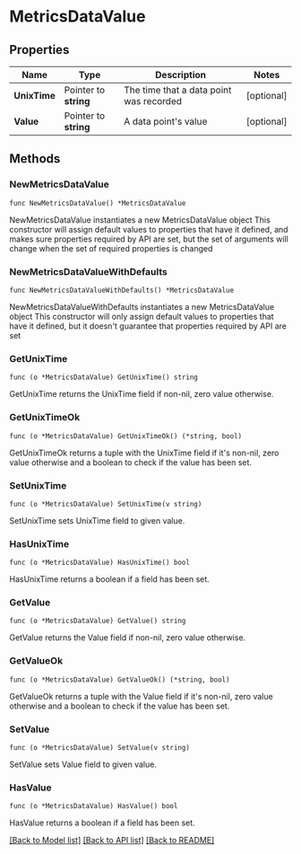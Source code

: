 # MetricsDataValue

## Properties

Name | Type | Description | Notes
------------ | ------------- | ------------- | -------------
**UnixTime** | Pointer to **string** | The time that a data point was recorded | [optional] 
**Value** | Pointer to **string** | A data point&#39;s value | [optional] 

## Methods

### NewMetricsDataValue

`func NewMetricsDataValue() *MetricsDataValue`

NewMetricsDataValue instantiates a new MetricsDataValue object
This constructor will assign default values to properties that have it defined,
and makes sure properties required by API are set, but the set of arguments
will change when the set of required properties is changed

### NewMetricsDataValueWithDefaults

`func NewMetricsDataValueWithDefaults() *MetricsDataValue`

NewMetricsDataValueWithDefaults instantiates a new MetricsDataValue object
This constructor will only assign default values to properties that have it defined,
but it doesn't guarantee that properties required by API are set

### GetUnixTime

`func (o *MetricsDataValue) GetUnixTime() string`

GetUnixTime returns the UnixTime field if non-nil, zero value otherwise.

### GetUnixTimeOk

`func (o *MetricsDataValue) GetUnixTimeOk() (*string, bool)`

GetUnixTimeOk returns a tuple with the UnixTime field if it's non-nil, zero value otherwise
and a boolean to check if the value has been set.

### SetUnixTime

`func (o *MetricsDataValue) SetUnixTime(v string)`

SetUnixTime sets UnixTime field to given value.

### HasUnixTime

`func (o *MetricsDataValue) HasUnixTime() bool`

HasUnixTime returns a boolean if a field has been set.

### GetValue

`func (o *MetricsDataValue) GetValue() string`

GetValue returns the Value field if non-nil, zero value otherwise.

### GetValueOk

`func (o *MetricsDataValue) GetValueOk() (*string, bool)`

GetValueOk returns a tuple with the Value field if it's non-nil, zero value otherwise
and a boolean to check if the value has been set.

### SetValue

`func (o *MetricsDataValue) SetValue(v string)`

SetValue sets Value field to given value.

### HasValue

`func (o *MetricsDataValue) HasValue() bool`

HasValue returns a boolean if a field has been set.


[[Back to Model list]](../README.md#documentation-for-models) [[Back to API list]](../README.md#documentation-for-api-endpoints) [[Back to README]](../README.md)


